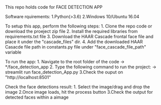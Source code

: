 This repo holds code for FACE DETECTION APP

Software rquirements:
    1.Python(>3.6)
    2.Windows 10/Ubuntu 16.04

To setup this app, perform the following steps:
    1. Clone the repo code or download the proeject zip file
    2. Install the required libraries from requirements.txt file
    3. Download the HAAR Cascade frontal face file and place it under the "cascade_files" dir.
    4. Add the downloaded HAAR Casacde file path in constants.py file under "face_cascade_file_path" variable

To run the app:
    1. Navigate to the root folder of the code -> */face_detection_app
    2. Type the following command to run the project:
        -> streamlit run face_detection_App.py
    3.Check the ouput on "http://localhost:8501"

Check the face detections result:
    1. Select the image/drag and drop the image
    2.Once image loads, hit the process button
    3.Check the output for detected faces within a aimage
